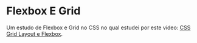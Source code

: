 # Flexbox E Grid

Um estudo de Flexbox e Grid no CSS no qual estudei por este vídeo: [CSS Grid Layout e Flexbox](https://youtu.be/x-4z_u8LcGc).
